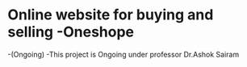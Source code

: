 
# Online website for buying and selling -Oneshope

-(Ongoing)
 -This project is Ongoing under professor Dr.Ashok Sairam
 
